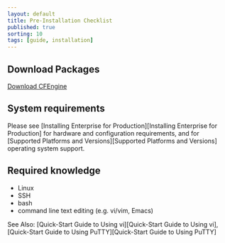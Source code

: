 ```yaml
---
layout: default
title: Pre-Installation Checklist
published: true
sorting: 10
tags: [guide, installation]
---
```


## Download Packages

[Download CFEngine](http://cfengine.com/product/free-download)

## System requirements

Please see [Installing Enterprise for Production][Installing Enterprise for Production] for hardware and configuration requirements, and
for [Supported Platforms and Versions][Supported Platforms and Versions] operating system support.

## Required knowledge

* Linux
* SSH
* bash
* command line text editing (e.g. vi/vim, Emacs)

See Also: [Quick-Start Guide to Using vi][Quick-Start Guide to Using vi], [Quick-Start Guide to Using PuTTY][Quick-Start Guide to Using PuTTY]

